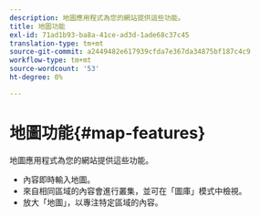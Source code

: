 ```yaml
---
description: 地圖應用程式為您的網站提供這些功能。
title: 地圖功能
exl-id: 71ad1b93-ba8a-41ce-ad3d-1ade68c37c45
translation-type: tm+mt
source-git-commit: a2449482e617939cfda7e367da34875bf187c4c9
workflow-type: tm+mt
source-wordcount: '53'
ht-degree: 0%

---
```


# 地圖功能{#map-features}

地圖應用程式為您的網站提供這些功能。



* 內容即時輸入地圖。
* 來自相同區域的內容會進行叢集，並可在「圖庫」模式中檢視。
* 放大「地圖」，以專注特定區域的內容。
